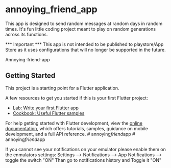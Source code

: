 # annoying_friend_app
This app is designed to send random messages at random days in random times.
It's fun little coding project meant to play on random generations across its functions.

*** Important ***
This app is not intended to be published to playstore/App Store as it uses configurations that will no longer be supported in the future.

Annoying-friend-app

## Getting Started

This project is a starting point for a Flutter application.

A few resources to get you started if this is your first Flutter project:

- [Lab: Write your first Flutter app](https://docs.flutter.dev/get-started/codelab)
- [Cookbook: Useful Flutter samples](https://docs.flutter.dev/cookbook)

For help getting started with Flutter development, view the
[online documentation](https://docs.flutter.dev/), which offers tutorials,
samples, guidance on mobile development, and a full API reference.
#   a n n o y i n g _ f r i e n d _ a p p 
 
 #   a n n o y i n g _ f r i e n d _ a p p 


If you cannot see your notifications on your emulator please enable them on the enmulators settings:
Settings --> Notifications --> App Notifications --> toggle the switch "ON"
 Than go to notifications history and Toggle it "ON"
 

